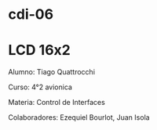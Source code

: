 # cdi-06
# LCD 16x2

Alumno: Tiago Quattrocchi

Curso: 4°2 avionica

Materia: Control de Interfaces

Colaboradores: Ezequiel Bourlot, Juan Isola
